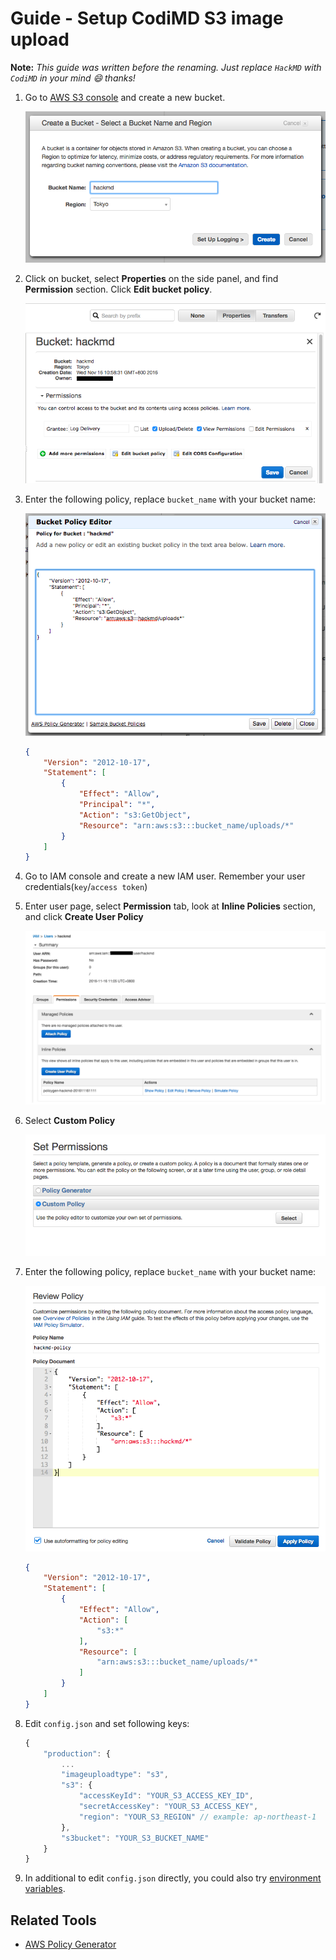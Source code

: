 Guide - Setup CodiMD S3 image upload
===

**Note:** *This guide was written before the renaming. Just replace `HackMD` with `CodiMD` in your mind :smile: thanks!*

1. Go to [AWS S3 console](https://console.aws.amazon.com/s3/home) and create a new bucket.

    ![create-bucket](../images/s3-image-upload/create-bucket.png)

2. Click on bucket, select **Properties**  on the side panel, and find **Permission** section. Click **Edit bucket policy**.

    ![bucket-property](../images/s3-image-upload/bucket-property.png)

3. Enter the following policy, replace `bucket_name` with your bucket name:

    ![bucket-policy-editor](../images/s3-image-upload/bucket-policy-editor.png)

    ```json
    {
        "Version": "2012-10-17",
        "Statement": [
            {
                "Effect": "Allow",
                "Principal": "*",
                "Action": "s3:GetObject",
                "Resource": "arn:aws:s3:::bucket_name/uploads/*"
            }
        ]
    }
    ```

4. Go to IAM console and create a new IAM user. Remember your user credentials(`key`/`access token`)

5. Enter user page, select **Permission** tab, look at **Inline Policies** section, and click **Create User Policy**

    ![iam-user](../images/s3-image-upload/iam-user.png)

6. Select **Custom Policy**

    ![custom-policy](../images/s3-image-upload/custom-policy.png)

7. Enter the following policy, replace `bucket_name` with your bucket name:

    ![review-policy](../images/s3-image-upload/review-policy.png)

    ```json
    {
        "Version": "2012-10-17",
        "Statement": [
            {
                "Effect": "Allow",
                "Action": [
                    "s3:*"
                ],
                "Resource": [
                    "arn:aws:s3:::bucket_name/uploads/*"
                ]
            }
        ]
    }
    ```

8. Edit `config.json` and set following keys:

    ```javascript
    {
        "production": {
            ...
            "imageuploadtype": "s3",
            "s3": {
                "accessKeyId": "YOUR_S3_ACCESS_KEY_ID",
                "secretAccessKey": "YOUR_S3_ACCESS_KEY",
                "region": "YOUR_S3_REGION" // example: ap-northeast-1
            },
            "s3bucket": "YOUR_S3_BUCKET_NAME"
        }
    }
    ```

9. In additional to edit `config.json` directly, you could also try [environment variables](../configuration.md).

## Related Tools

* [AWS Policy Generator](http://awspolicygen.s3.amazonaws.com/policygen.html)
